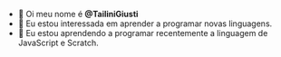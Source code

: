 - 👋 Oi meu nome é **@TailiniGiusti**
- 👀 Eu estou interessada em aprender a programar novas linguagens.
- 🌱 Eu estou aprendendo a programar recentemente a linguagem de JavaScript e Scratch.




